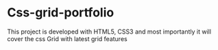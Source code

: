 # Css-grid-portfolio

This project is developed with HTML5, CSS3 and most importantly it will cover the css Grid with latest grid features
